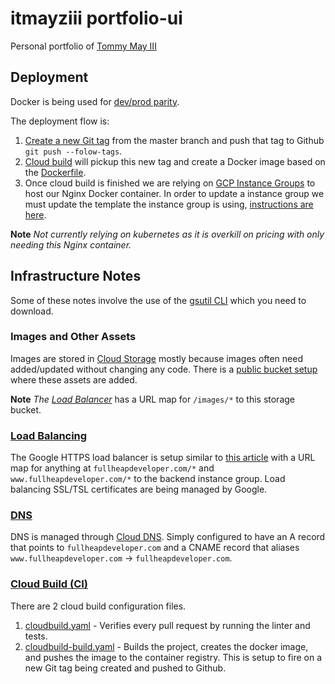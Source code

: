 # itmayziii portfolio-ui
Personal portfolio of [Tommy May III](https://www.fullheapdeveloper.com)

## Deployment
Docker is being used for [dev/prod parity](https://12factor.net/dev-prod-parity).

The deployment flow is:
1. [Create a new Git tag](https://git-scm.com/book/en/v2/Git-Basics-Tagging) from the master branch and push that tag to Github `git push --folow-tags`.
2. [Cloud build](#cloud-build-cihttpscloudgooglecomcloud-build) will pickup this new tag and create a Docker image based on the [Dockerfile](Dockerfile).
3. Once cloud build is finished we are relying on [GCP Instance Groups](https://cloud.google.com/compute/docs/instance-groups/) to host our
Nginx Docker container. In order to update a instance group we must update the template the instance group is using, [instructions are here](https://cloud.google.com/compute/docs/containers/deploying-containers#updating_a_managed_instance_group_running_a_container).

**Note** _Not currently relying on kubernetes as it is overkill on pricing with only needing this Nginx container._

## Infrastructure Notes
Some of these notes involve the use of the [gsutil CLI](https://cloud.google.com/storage/docs/gsutil) which you need to download.

### Images and Other Assets
Images are stored in [Cloud Storage](https://cloud.google.com/storage/) mostly because images often need added/updated without changing
any code. There is a [public bucket setup](https://console.cloud.google.com/storage/browser/itmayziii-portfolio) where these assets are added.

**Note** _The [Load Balancer](#load-balancinghttpscloudgooglecomload-balancing)_ has a URL map for `/images/*` to this storage bucket. 

### [Load Balancing](https://cloud.google.com/load-balancing/)
The Google HTTPS load balancer is setup similar to [this article](https://cloud.google.com/compute/docs/instance-groups/adding-an-instance-group-to-a-load-balancer)
with a URL map for anything at `fullheapdeveloper.com/*` and `www.fullheapdeveloper.com/*` to the backend instance group. Load balancing
SSL/TSL certificates are being managed by Google.

### [DNS](https://cloud.google.com/dns/)
DNS is managed through [Cloud DNS](https://cloud.google.com/dns/docs/quickstart). Simply configured to have an A record that points to `fullheapdeveloper.com`
and a CNAME record that aliases `www.fullheapdeveloper.com` -> `fullheapdeveloper.com`.

### [Cloud Build (CI)](https://cloud.google.com/cloud-build/)
There are 2 cloud build configuration files.
1. [cloudbuild.yaml](cloudbuild.yaml) - Verifies every pull request by running the linter and tests.
2. [cloudbuild-build.yaml](cloudbuild-build.yaml) - Builds the project, creates the docker image, and pushes the image to the container registry. 
This is setup to fire on a new Git tag being created and pushed to Github.
